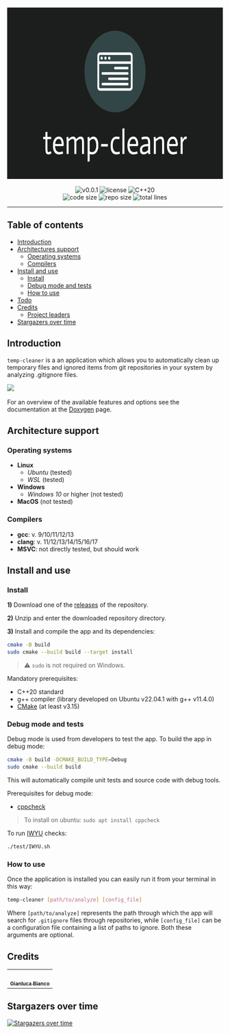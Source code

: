 <p align="center"><img src="https://github.com/JustWhit3/temp-cleaner/blob/main/img/logo.png" height=400></p>

<p align="center">
  <img title="v0.0.1" alt="v0.0.1" src="https://img.shields.io/badge/version-v0.0.1-informational?style=flat-square">
  <img title="MIT License" alt="license" src="https://img.shields.io/badge/license-MIT-informational?style=flat-square">
	<img title="C++20" alt="C++20" src="https://img.shields.io/badge/c++-20-informational?style=flat-square"><br/>
	<img title="Code size" alt="code size" src="https://img.shields.io/github/languages/code-size/JustWhit3/temp-cleaner?color=red">
	<img title="Repo size" alt="repo size" src="https://img.shields.io/github/repo-size/JustWhit3/temp-cleaner?color=red">
	<img title="Lines of code" alt="total lines" src="https://img.shields.io/tokei/lines/github/JustWhit3/temp-cleaner?color=red">
</p>

***

## Table of contents

- [Introduction](#introduction)
- [Architectures support](#architectures-support)
  - [Operating systems](#operating-systems)
  - [Compilers](#compilers)
- [Install and use](#install-and-use)
  - [Install](#install)
  - [Debug mode and tests](#debug-mode-and-tests)
  - [How to use](#how-to-use)
- [Todo](#todo)
- [Credits](#credits)
  - [Project leaders](#project-leaders)
- [Stargazers over time](#stargazers-over-time)

## Introduction

`temp-cleaner` is a an application which allows you to automatically clean up temporary files and ignored items from git repositories in your system by analyzing .gitignore files.

<img src="[https://github.com/JustWhit3/osmanip/blob/main/img/csmanip_intro.gif](https://github.com/JustWhit3/temp-cleaner/blob/main/img/rec.gif)">

For an overview of the available features and options see the documentation at the [Doxygen](https://justwhit3.github.io/temp-cleaner/) page.

## Architecture support

### Operating systems

- **Linux**
  - *Ubuntu* (tested)
  - *WSL* (tested)
- **Windows**
  - *Windows 10* or higher (not tested)
- **MacOS** (not tested)

### Compilers

- **gcc**: v. 9/10/11/12/13
- **clang**: v. 11/12/13/14/15/16/17
- **MSVC**: not directly tested, but should work

## Install and use

### Install

**1)** Download one of the [releases](https://github.com/JustWhit3/temp-cleaner/releases) of the repository.

**2)** Unzip and enter the downloaded repository directory.

**3)** Install and compile the app and its dependencies:

```bash
cmake -B build
sudo cmake --build build --target install
```

> :warning: `sudo` is not required on Windows.

Mandatory prerequisites:

- C++20 standard
- g++ compiler (library developed on Ubuntu v22.04.1 with g++ v11.4.0)
- [CMake](https://cmake.org/) (at least v3.15)

### Debug mode and tests

Debug mode is used from developers to test the app. To build the app in debug mode:

```bash
cmake -B build -DCMAKE_BUILD_TYPE=Debug
sudo cmake --build build
```

This will automatically compile unit tests and source code with debug tools.

Prerequisites for debug mode:

- [cppcheck](https://cppcheck.sourceforge.io/)

> To install on ubuntu:
> `sudo apt install cppcheck`

To run [IWYU](https://github.com/include-what-you-use/include-what-you-use) checks:

```bash
./test/IWYU.sh
```

### How to use

Once the application is installed you can easily run it from your terminal in this way:

```bash
temp-cleaner [path/to/analyze] [config_file]
```

Where `[path/to/analyze]` represents the path through which the app will search for `.gitignore` files through repositories, while `[config_file]` can be a configuration file containing a list of paths to ignore. Both these arguments are optional.

## Credits

<table>
  <tr>
    <td align="center"><a href="https://justwhit3.github.io/"><img src="https://avatars.githubusercontent.com/u/48323961?v=4" width="100px;" alt=""/><br /><sub><b>Gianluca Bianco</b></sub></a></td>
  </tr>
</table>

<!-- ALL-CONTRIBUTORS-LIST:START - Do not remove or modify this section -->
<!-- prettier-ignore-start -->
<!-- markdownlint-disable -->

<!-- markdownlint-restore -->
<!-- prettier-ignore-end -->

<!-- ALL-CONTRIBUTORS-LIST:END -->

## Stargazers over time

[![Stargazers over time](https://starchart.cc/JustWhit3/temp-cleaner.svg)](https://starchart.cc/JustWhit3/temp-cleaner)
